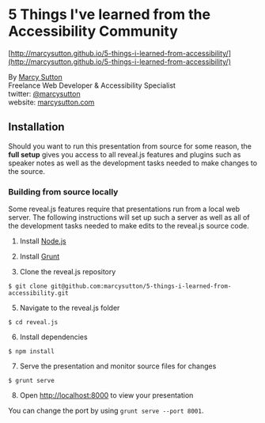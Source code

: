 # 5 Things I've learned from the Accessibility Community
[http://marcysutton.github.io/5-things-i-learned-from-accessibility/](http://marcysutton.github.io/5-things-i-learned-from-accessibility/)

By [Marcy Sutton](http://marcysutton.com)<br>
Freelance Web Developer & Accessibility Specialist<br>
twitter: [@marcysutton](https://twitter.com/marcysutton)<br>
website: [marcysutton.com](https://marcysutton.com)

## Installation

Should you want to run this presentation from source for some reason, the **full setup** gives you access to all reveal.js features and plugins such as speaker notes as well as the development tasks needed to make changes to the source.

### Building from source locally
Some reveal.js features require that presentations run from a local web server. The following instructions will set up such a server as well as all of the development tasks needed to make edits to the reveal.js source code.

1. Install [Node.js](http://nodejs.org/)

2. Install [Grunt](http://gruntjs.com/getting-started#installing-the-cli)

4. Clone the reveal.js repository
```
$ git clone git@github.com:marcysutton/5-things-i-learned-from-accessibility.git
```

5. Navigate to the reveal.js folder
```
$ cd reveal.js
```

6. Install dependencies
```
$ npm install
```

7. Serve the presentation and monitor source files for changes
```
$ grunt serve
```

8. Open <http://localhost:8000> to view your presentation

You can change the port by using `grunt serve --port 8001`.

